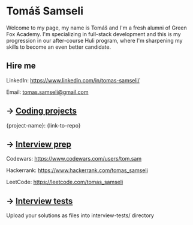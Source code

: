 # Tomáš Samseli

Welcome to my page, my name is Tomáš and I'm a fresh alumni of Green Fox Academy. I'm specializing in full-stack development and this is my progression in our after-course Huli program, where I'm sharpening my skills to become an even better candidate.

## Hire me
LinkedIn: https://www.linkedin.com/in/tomas-samseli/

Email: tomas.samseli@gmail.com

## &rarr; [Coding projects](https://github.com/green-fox-academy/definitions/tree/master/project-phase/huli/coding-projects)
{project-name}: {link-to-repo}

## &rarr; [Interview prep](https://github.com/green-fox-academy/teaching-materials/tree/master/interview)
Codewars: https://www.codewars.com/users/tom.sam

Hackerrank: https://www.hackerrank.com/tomas_samseli

LeetCode: https://leetcode.com/tomas_samseli

## &rarr; [Interview tests](https://github.com/green-fox-academy/teaching-materials/tree/master/project-phase/tech-interview-tests)
Upload your solutions as files into interview-tests/ directory


